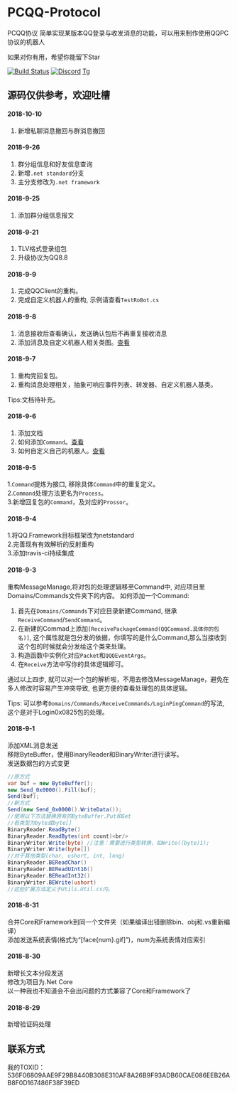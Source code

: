 # PCQQ-Protocol
PCQQ协议
简单实现某版本QQ登录与收发消息的功能，可以用来制作使用QQPC协议的机器人

如果对你有用，希望你能留下Star

[![Build Status](https://travis-ci.org/luojinfang/PCQQ-Protocol.svg?branch=master)](https://travis-ci.org/luojinfang/PCQQ-Protocol)
[![Discord](https://discordapp.com/api/guilds/499612703447580683/widget.png?style=shield)](https://discord.gg/vp6bXfb)
[Tg](https://t.me/joinchat/FTcG4kuKAAo1BqojyDxNzQ)

源码仅供参考，欢迎吐槽
------------------------------------------
#### 2018-10-10
1. 新增私聊消息撤回与群消息撤回

#### 2018-9-26
1. 群分组信息和好友信息查询
2. 新增`.net standard`分支
3. 主分支修改为`.net framework`

#### 2018-9-25
1. 添加群分组信息报文

#### 2018-9-21
1. TLV格式登录组包
2. 升级协议为QQ8.8

#### 2018-9-9
1. 完成QQClient的重构。
2. 完成自定义机器人的重构, 示例请查看`TestRoBot.cs`

#### 2018-9-8
1. 消息接收后查看确认，发送确认包后不再重复接收消息
2. 添加消息及自定义机器人相关类图。[查看](./QQ.Framework/Docs/UMLs/RoBot.png)

#### 2018-9-7
1. 重构完回复包。
2. 重构消息处理相关，抽象可响应事件列表、转发器、自定义机器人基类。

Tips:文档待补充。

#### 2018-9-6
1. 添加文档
2. 如何添加`Command`。[查看](./QQ.Framework/Docs/MessageManage.md)
3. 如何自定义自己的机器人。[查看](./QQ.Framework/Docs/add_your_custom_robot.md)

#### 2018-9-5
1.`Command`提炼为接口, 移除具体`Command`中的重复定义。<br>
2.`Command`处理方法更名为`Process`。<br>
3.新增回复包的`Command`，及对应的`Prossor`。

#### 2018-9-4 
1.将QQ.Framework目标框架改为netstandard<br>
2.完善现有有效解析的反射重构<br>
3.添加travis-ci持续集成

#### 2018-9-3 
重构MessageManage,将对包的处理逻辑移至Command中, 对应项目里Domains/Commands文件夹下的内容。
如何添加一个Command: 

1. 首先在`Domains/Commands`下对应目录新建Command, 继承`ReceiveCommand`/`SendCommand`。
2. 在新建的Commad上添加`[ReceivePackageCommand(QQCommand.具体你的包名)]`, 这个属性就是包分发的依据，你填写的是什么Command,那么当接收到这个包的时候就会分发给这个类来处理。
3. 构造函数中实例化对应`Packet`和`QQQEventArgs`。
4. 在`Receive`方法中写你的具体逻辑即可。

通过以上四步, 就可以对一个包的解析啦，不用去修改MessageManage，避免在多人修改时容易产生冲突导致, 也更方便的查看处理包的具体逻辑。

Tips: 可以参考`Domains/Commands/ReceiveCommands/LoginPingCommand`的写法, 这个是对于Login0x0825包的处理。

#### 2018-9-1
添加XML消息发送  
移除ByteBuffer，使用BinaryReader和BinaryWriter进行读写。  
发送数据包的方式变更
```C#
//原方式
var buf = new ByteBuffer();
new Send_0x0000().Fill(buf);
Send(buf);
//新方式
Send(new Send_0x0000().WriteData());
//使用以下方法替换原有的ByteBuffer.Put和Get
//若类型为byte或byte[]
BinaryReader.ReadByte()
BinaryReader.ReadBytes(int count)<br/>
BinaryWriter.Write(byte) //注意：需要进行类型转换，如Write((byte)1);
BinaryWriter.Write(byte[])
//对于其他类型(char, ushort, int, long)
BinaryReader.BEReadChar()
BinaryReader.BEReadUInt16()
BinaryReader.BEReadInt32()
BinaryWriter.BEWrite(ushort)
//这些扩展方法定义于Utils.Util.cs内。
```
#### 2018-8-31
合并Core和Framework到同一个文件夹（如果编译出错删除bin、obj和.vs重新编译）  
添加发送系统表情(格式为“[face\{num}.gif]”)，num为系统表情对应索引

#### 2018-8-30
新增长文本分段发送  
修改为项目为.Net Core  
以一种我也不知道会不会出问题的方式兼容了Core和Framework了

#### 2018-8-29
新增验证码处理

联系方式
------------------------------------------
我的TOXID：536F06809AAE9F29B8440B308E310AF8A26B9F93ADB60CAE086EEB26AB8F0D167486F38F39ED
<br>
<!--img src="/tox_save.png?raw=true" style="width:275px;" alt="联系方式"-->
<br>
